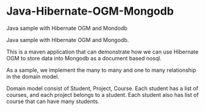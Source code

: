 # Java-Hibernate-OGM-Mongodb
Java sample with Hibernate OGM and Mondodb

Java sample with Hibernate OGM and Mongodb.

This is a maven application that can demonstrate how we can use Hibernate OGM to store data into Mongodb as a document based nosql.

As a sample, we implement the many to many and one to many relationship in the domain model.

Domain model consist of Student, Project, Course. Each student has a list of courses, and each project belongs to a student. Each student also has list of course that can have many students.
